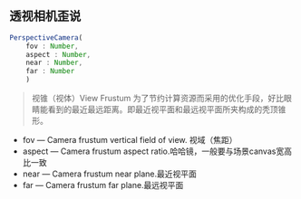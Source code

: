 ## 透视相机歪说
```js
PerspectiveCamera( 
    fov : Number,
    aspect : Number,
    near : Number,
    far : Number
    )
```

> 视锥（视体）View Frustum 为了节约计算资源而采用的优化手段，好比眼睛能看到的最近最远距离。即最近视平面和最远视平面所夹构成的秃顶锥形。

- fov — Camera frustum vertical field of view. 视域（焦距）
- aspect — Camera frustum aspect ratio.哈哈镜，一般要与场景canvas宽高比一致
- near — Camera frustum near plane.最近视平面
- far — Camera frustum far plane.最远视平面
